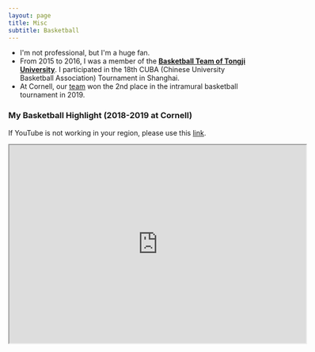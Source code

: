 ```yaml
---
layout: page
title: Misc
subtitle: Basketball
---
```


- I'm not professional, but I'm a huge fan.
- From 2015 to 2016, I was a member of the [**Basketball Team of Tongji University**](img/basketball/tongji_basketball.jpg). I participated in the 18th CUBA (Chinese University Basketball Association) Tournament in Shanghai.
- At Cornell, our [team](img/basketball/cornell_basketball.jpeg) won the 2nd place in the intramural basketball tournament in 2019.

### My Basketball Highlight (2018-2019 at Cornell)
If YouTube is not working in your region, please use this [link](https://www.bilibili.com/video/av81081886/).
<p>
    <iframe width="600" height = "400" src="https://www.youtube.com/embed/uz4xyalx8dU" alt = "Basketball Clips">

    </iframe>
</p>

Video credit to Jin Shang.
